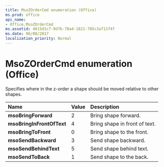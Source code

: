 ```yaml
---
title: MsoZOrderCmd enumeration (Office)
ms.prod: office
api_name:
- Office.MsoZOrderCmd
ms.assetid: 4615d1c7-9d7b-70a4-1821-785c3af11f4f
ms.date: 06/08/2017
localization_priority: Normal
---
```



# MsoZOrderCmd enumeration (Office)

Specifies where in the z-order a shape should be moved relative to other shapes.



|Name|Value|Description|
|:-----|:-----|:-----|
|**msoBringForward**|2|Bring shape forward.|
|**msoBringInFrontOfText**|4|Bring shape in front of text.|
|**msoBringToFront**|0|Bring shape to the front.|
|**msoSendBackward**|3|Send shape backward.|
|**msoSendBehindText**|5|Send shape behind text.|
|**msoSendToBack**|1|Send shape to the back.|

